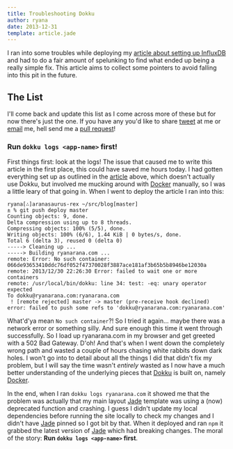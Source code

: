 ```yaml
---
title: Troubleshooting Dokku
author: ryana
date: 2013-12-31
template: article.jade
---
```


I ran into some troubles while deploying my [article about setting up InfluxDB][influx-article] and had to do a fair amount of spelunking
to find what ended up being a really simple fix. This article aims to collect some pointers to avoid falling into this pit in the future.

## The List

I'll come back and update this list as I come across more of these but for now there's just the one. If you have any you'd like to share [tweet][twitter] at me or
[email][email] me, hell send me a [pull request][list-github]!

### Run `dokku logs <app-name>` first!

First things first: look at the logs! The issue that caused me to write this article in the first place, this could have saved me hours today.
I had gotten everything set up as outlined in the [article][influx-article] above, which doesn't actually use Dokku, but involved me mucking
around with [Docker][docker] manually, so I was a little leary of that going in. When I went to deploy the article I ran into this:

```
ryana[∴]aranasaurus-rex ~/src/blog[master]
± % git push deploy master
Counting objects: 9, done.
Delta compression using up to 8 threads.
Compressing objects: 100% (5/5), done.
Writing objects: 100% (6/6), 1.44 KiB | 0 bytes/s, done.
Total 6 (delta 3), reused 0 (delta 0)
-----> Cleaning up ...
-----> Building ryanarana.com ...
remote: Error: No such container: 066de93653410ddc76df052f47370028f3887ace181af3b65b5b8946be12030a
remote: 2013/12/30 22:26:30 Error: failed to wait one or more containers
remote: /usr/local/bin/dokku: line 34: test: -eq: unary operator expected
To dokku@ryanarana.com:ryanarana.com
 ! [remote rejected] master -> master (pre-receive hook declined)
error: failed to push some refs to 'dokku@ryanarana.com:ryanarana.com'
```

What'd'ya mean `No such container`?! So I tried it again... maybe there was a network error or something silly. And sure enough this time it went through
successfully. So I load up ryanarana.com in my browser and get greeted with a 502 Bad Gateway. D'oh! And that's when I went down the completely wrong path
and wasted a couple of hours chasing white rabbits down dark holes. I won't go into to detail about all the things I did that didn't fix my problem, but
I will say the time wasn't *entirely* wasted as I now have a much better understanding of the underlying pieces that [Dokku][dokku] is built on, namely
[Docker][docker].

In the end, when I ran `dokku logs ryanarana.com` it showed me that the problem was actually that my main layout [Jade][jade] template was using a (now)
deprecated function and crashing. I guess I didn't update my local dependencies before running the site locally to check my changes and I didn't have
[Jade][jade] pinned so I got bit by that. When it deployed and ran `npm` it grabbed the latest version of [Jade][jade] which had breaking changes. The
moral of the story: **Run `dokku logs <app-name>` first**.

[influx-article]: ../setting-up-influxdb/
[twitter]: https://twitter.com/status?text=@aranasaurus+%23dokku+troubleshooting+tip%3A
[email]: mailto:ryan@ryanarana.com?subject=Troubleshooting+Dokku+Tip
[list-github]: https://github.com/aranasaurus/blog/blob/master/contents/articles/troubleshooting-dokku/index.md
[dokku]: https://github.com/progrium/dokku
[docker]: http://www.docker.io
[jade]: http://jade-lang.com
